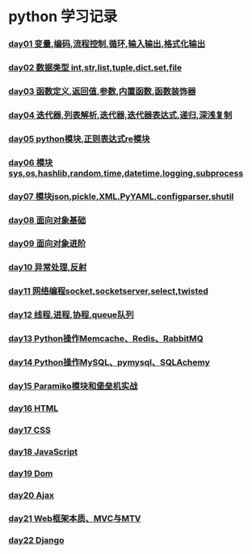 # python 学习记录
### [day01 变量,编码,流程控制,循环,输入输出,格式化输出](https://github.com/xiaozhiqi2000/learn_python/tree/master/day01)
### [day02 数据类型 int,str,list,tuple,dict,set,file](https://github.com/xiaozhiqi2000/learn_python/tree/master/day02)
### [day03 函数定义,返回值,参数,内置函数,函数装饰器](https://github.com/xiaozhiqi2000/learn_python/tree/master/day03)
### [day04 迭代器,列表解析,迭代器,迭代器表达式,递归,深浅复制](https://github.com/xiaozhiqi2000/learn_python/tree/master/day04)
### [day05 python模块,正则表达式re模块](https://github.com/xiaozhiqi2000/learn_python/tree/master/day05)
### [day06 模块sys,os,hashlib,random,time,datetime,logging,subprocess](https://github.com/xiaozhiqi2000/learn_python/tree/master/day06)
### [day07 模块json,pickle,XML,PyYAML,configparser,shutil](https://github.com/xiaozhiqi2000/learn_python/tree/master/day07)
### [day08 面向对象基础](https://github.com/xiaozhiqi2000/learn_python/tree/master/day08)
### [day09 面向对象进阶](https://github.com/xiaozhiqi2000/learn_python/tree/master/day09)
### [day10 异常处理,反射](https://github.com/xiaozhiqi2000/learn_python/tree/master/day10)
### [day11 网络编程socket,socketserver,select,twisted](https://github.com/xiaozhiqi2000/learn_python/tree/master/day11)
### [day12 线程,进程,协程,queue队列](https://github.com/xiaozhiqi2000/learn_python/tree/master/day12)
### [day13 Python操作Memcache、Redis、RabbitMQ](https://github.com/xiaozhiqi2000/learn_python/tree/master/day13)
### [day14 Python操作MySQL、pymysql、SQLAchemy](https://github.com/xiaozhiqi2000/learn_python/tree/master/day14)
### [day15 Paramiko模块和堡垒机实战](https://github.com/xiaozhiqi2000/learn_python/tree/master/day15)
### [day16 HTML](https://github.com/xiaozhiqi2000/learn_python/tree/master/day16)
### [day17 CSS](https://github.com/xiaozhiqi2000/learn_python/tree/master/day17)
### [day18 JavaScript](https://github.com/xiaozhiqi2000/learn_python/tree/master/day18)
### [day19 Dom](https://github.com/xiaozhiqi2000/learn_python/tree/master/day19)
### [day20 Ajax](https://github.com/xiaozhiqi2000/learn_python/tree/master/day20)
### [day21 Web框架本质、MVC与MTV](https://github.com/xiaozhiqi2000/learn_python/tree/master/day21)
### [day22 Django](https://github.com/xiaozhiqi2000/learn_python/tree/master/day22)
